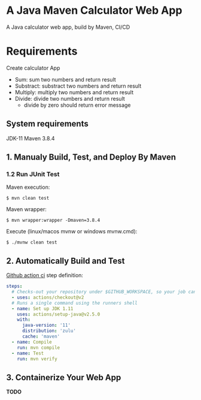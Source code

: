 # A Java Maven Calculator Web App
A Java calculator web app, build by Maven, CI/CD

# Requirements

Create calculator App
* Sum: sum two numbers and return result
* Substract: substract two numbers and return result
* Multiply: multiply two numbers and return result
* Divide: divide two numbers and return result
    * divide by zero should return error message

## System requirements

JDK-11
Maven 3.8.4

## 1. Manualy Build, Test, and Deploy By Maven

### 1.2 Run JUnit Test

Maven execution:
```console
$ mvn clean test
```

Maven wrapper:
```console
$ mvn wrapper:wrapper -Dmaven=3.8.4
```

Execute (linux/macos mvnw or windows mvnw.cmd):
```console
$ ./mvnw clean test
```

## 2. Automatically Build and Test

[Github action ci](.github/workflows/ci.yml) step definition:
```yaml
steps:
  # Checks-out your repository under $GITHUB_WORKSPACE, so your job can access it
  - uses: actions/checkout@v2
  # Runs a single command using the runners shell
  - name: Set up JDK 1.11
    uses: actions/setup-java@v2.5.0
    with:
      java-version: '11'
      distribution: 'zulu'
      cache: 'maven'
  - name: Compile
    run: mvn compile
  - name: Test
    run: mvn verify
```

## 3. Containerize Your Web App

**TODO**
